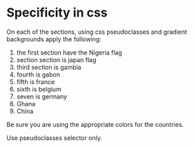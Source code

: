 # Specificity in css

On each of the sections, using css pseudoclasses and gradient backgrounds apply the following:

1. the first section have the Nigeria flag
2. section section is japan flag
3. third section is gambia
4. fourth is gabon
5. fifth is france
6. sixth is belgium
7. seven is germany
7. Ghana
8. China

Be sure you are using the appropriate colors for the countries.

Use pseudoclasses selector only.
